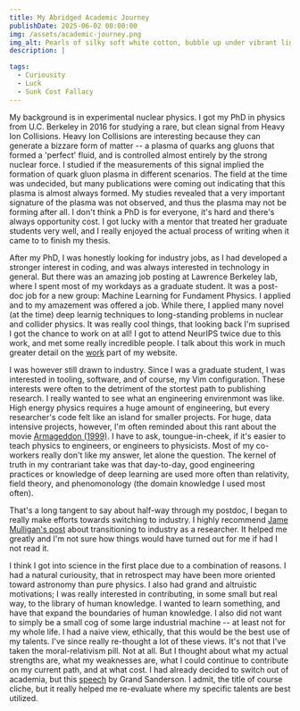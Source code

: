 ```yaml
---
title: My Abridged Academic Journey
publishDate: 2025-06-02 00:00:00
img: /assets/academic-journey.png
img_alt: Pearls of silky soft white cotton, bubble up under vibrant lighting
description: |

tags:
  - Curiousity
  - Luck
  - Sunk Cost Fallacy
---
```


My background is in experimental nuclear physics. I got my PhD in physics from U.C. Berkeley in 2016 for studying a rare, but clean signal from Heavy Ion Collisions. Heavy Ion Collisions are interesting because they can generate a bizzare form of matter -- a plasma of quarks ang gluons that formed a 'perfect' fluid, and is controlled almost entirely by the strong nuclear force. I studied if the measurements of this signal implied the formation of quark gluon plasma in different scenarios. The field at the time was undecided, but many publications were coming out indicating that this plasma is almost always formed. My studies revealed that a very important signature of the plasma was not observed, and thus the plasma may not be forming after all. I don't think a PhD is for everyone, it's hard and there's always opportunity cost. I got lucky with a mentor that treated her graduate students very well, and I really enjoyed the actual process of writing when it came to to finish my thesis.

After my PhD, I was honestly looking for industry jobs, as I had developed a stronger interest in coding, and was always interested in technology in general. But there was an amazing job posting at Lawrence Berkeley lab, where I spent most of my workdays as a graduate student. It was a post-doc job for a new group: Machine Learning for Fundament Physics. I applied and to my amazement was offered a job. While there, I applied many novel (at the time) deep learnig techniques to long-standing problems in nuclear and collider physics. It was really cool things, that looking back I'm suprised I got the chance to work on at all! I got to attend NeurIPS twice due to this work, and met some really incredible people. I talk about this work in much greater detail on the [work](/guides/content/editing-an-existing-page) part of my website.

I was however still drawn to industry. Since I was a graduate student, I was interested in tooling, software, and of course, my Vim configuration. These interests were often to the detriment of the stortest path to publishing research. I really wanted to see what an engineering envirenmont was like. High energy physics requires a huge amount of engineering, but every researcher's code felt like an island for smaller projects. For huge, data intensive projects, however, I'm often reminded about this rant about the movie [Armageddon (1999)](https://www.imdb.com/title/tt0120591/trivia/?item=tr5605252). I have to ask, toungue-in-cheek, if it's easier to teach physics to engineers, or engineers to physicists. Most of my co-workers really don't like my answer, let alone the question. The kernel of truth in my contrariant take was that day-to-day, good engineering practices or knowledge of deep learning are used more often than relativity, field theory, and phenomonology (the domain knowledge I used most often).

That's a long tangent to say about half-way through my postdoc, I began to really make efforts towards switching to industry. I highly recommend [Jame Mulligan's post](https://www.jamesdmulligan.com/post/2024-career-transition/) about transitioning to industry as a researcher. It helped me greatly and I'm not sure how things would have turned out for me if had I not read it.

I think I got into science in the first place due to a combination of reasons. I had a natural curiousity, that in retrospect may have been more oriented toward astronomy than pure physics. I also had grand and altruistic motivations; I was really interested in contributing, in some small but real way, to the library of human knowledge. I wanted to learn something, and have that expand the boundaries of human knowledge. I also did not want to simply be a small cog of some large industrial machine -- at least not for my whole life. I had a naive view, ethically, that this would be the best use of my talents. I've since really re-thought a lot of these views. It's not that I've taken the moral-relativism pill. Not at all. But I thought about what my actual strengths are, what my weaknesses are, what I could continue to contribute on my current path, and at what cost. I had already decided to switch out of academia, but this [speech](https://www.youtube.com/watch?v=W3I3kAg2J7w) by Grand Sanderson. I admit, the title of course cliche, but it really helped me re-evaluate where my specific talents are best utilized.

